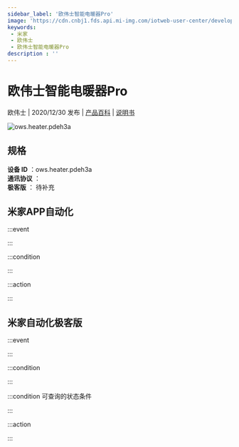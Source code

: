 ```yaml
---
sidebar_label: '欧伟士智能电暖器Pro'
image: 'https://cdn.cnbj1.fds.api.mi-img.com/iotweb-user-center/developer_1679048938625rqOFpOE9.png?GalaxyAccessKeyId=AKVGLQWBOVIRQ3XLEW&Expires=9223372036854775807&Signature=mkDxKlpMim9pY9Ufmu+/J9pf+FE='
keywords: 
 - 米家
 - 欧伟士
 - 欧伟士智能电暖器Pro
description : ''
---
```

# 欧伟士智能电暖器Pro

欧伟士 | 2020/12/30 发布 | [产品百科](https://home.mi.com/webapp/content/baike/product/index.html?model=ows.heater.pdeh3a/) | [说明书](https://home.mi.com/views/introduction.html?model=ows.heater.pdeh3a&region=cn)

![ows.heater.pdeh3a](https://cdn.cnbj1.fds.api.mi-img.com/iotweb-user-center/developer_1679048938625rqOFpOE9.png?GalaxyAccessKeyId=AKVGLQWBOVIRQ3XLEW&Expires=9223372036854775807&Signature=mkDxKlpMim9pY9Ufmu+/J9pf+FE=)

## 规格  
> 
**设备 ID** ：ows.heater.pdeh3a  
**通讯协议** ：  
**极客版**  ： 待补充 


## 米家APP自动化  

:::event  

:::

:::condition  

:::

:::action   

:::

## 米家自动化极客版  

:::event  

:::

:::condition  

:::

:::condition 可查询的状态条件  

:::

:::action  

:::

        
